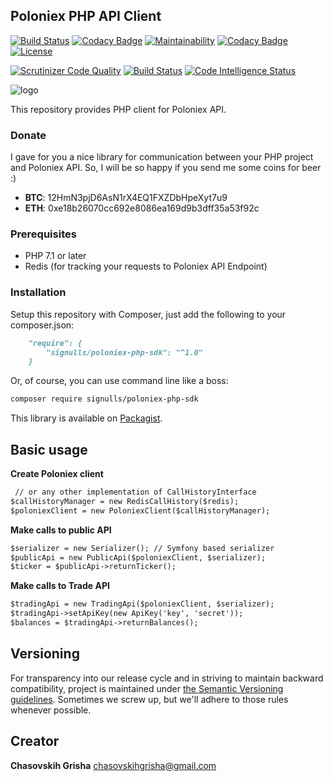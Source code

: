 ## Poloniex PHP API Client

[![Build Status](https://travis-ci.org/signulls/poloniex-php-sdk.svg?branch=master)](https://travis-ci.org/signulls/poloniex-php-sdk)
[![Codacy Badge](https://api.codacy.com/project/badge/Grade/e0c433d80a734031ac74c1867c9aeba1)](https://www.codacy.com/app/Signulls/poloniex-php-sdk?utm_source=github.com&amp;utm_medium=referral&amp;utm_content=signulls/poloniex-php-sdk&amp;utm_campaign=Badge_Grade)
[![Maintainability](https://api.codeclimate.com/v1/badges/8d6540373ac975c83ccb/maintainability)](https://codeclimate.com/github/signulls/poloniex-php-sdk/maintainability)
[![Codacy Badge](https://api.codacy.com/project/badge/Coverage/e0c433d80a734031ac74c1867c9aeba1)](https://www.codacy.com/app/Signulls/poloniex-php-sdk?utm_source=github.com&utm_medium=referral&utm_content=signulls/poloniex-php-sdk&utm_campaign=Badge_Coverage)
[![License](https://poser.pugx.org/signulls/poloniex-php-sdk/license)](https://packagist.org/packages/signulls/poloniex-php-sdk)

[![Scrutinizer Code Quality](https://scrutinizer-ci.com/g/signulls/poloniex-php-sdk/badges/quality-score.png?b=master)](https://scrutinizer-ci.com/g/signulls/poloniex-php-sdk/?branch=master)
[![Build Status](https://scrutinizer-ci.com/g/signulls/poloniex-php-sdk/badges/build.png?b=master)](https://scrutinizer-ci.com/g/signulls/poloniex-php-sdk/build-status/master)
[![Code Intelligence Status](https://scrutinizer-ci.com/g/signulls/poloniex-php-sdk/badges/code-intelligence.svg?b=master)](https://scrutinizer-ci.com/code-intelligence)

![logo](http://www.obzorbtc.com/wp-content/uploads/2015/12/Poloniex-logo-800px.png) 

This repository provides PHP client for Poloniex API.

### Donate

I gave for you a nice library for communication between your PHP project and Poloniex API. So, I will be so happy if you send me some coins for beer :)

- **BTC**: 12HmN3pjD6AsN1rX4EQ1FXZDbHpeXyt7u9
- **ETH**: 0xe18b26070cc692e8086ea169d9b3dff35a53f92c

### Prerequisites

- PHP 7.1 or later
- Redis (for tracking your requests to Poloniex API Endpoint)

### Installation

Setup this repository with Composer, just add the following to your composer.json:
```markdown
    "require": {
        "signulls/poloniex-php-sdk": "^1.0"
    }
```

Or, of course, you can use command line like a boss:
```markdown
composer require signulls/poloniex-php-sdk
```
This library is available on [Packagist](https://packagist.org/packages/signulls/poloniex-php-sdk).

## Basic usage

**Create Poloniex client**
```markdown
 // or any other implementation of CallHistoryInterface
$callHistoryManager = new RedisCallHistory($redis);
$poloniexClient = new PoloniexClient($callHistoryManager);
```

**Make calls to public API**
```markdown
$serializer = new Serializer(); // Symfony based serializer
$publicApi = new PublicApi($poloniexClient, $serializer);
$ticker = $publicApi->returnTicker();
```
**Make calls to Trade API**
```markdown
$tradingApi = new TradingApi($poloniexClient, $serializer);
$tradingApi->setApiKey(new ApiKey('key', 'secret'));
$balances = $tradingApi->returnBalances();
```

## Versioning

For transparency into our release cycle and in striving to maintain backward compatibility, project is maintained under [the Semantic Versioning guidelines](http://semver.org/).
Sometimes we screw up, but we'll adhere to those rules whenever possible.

## Creator

**Chasovskih Grisha**
<chasovskihgrisha@gmail.com>
